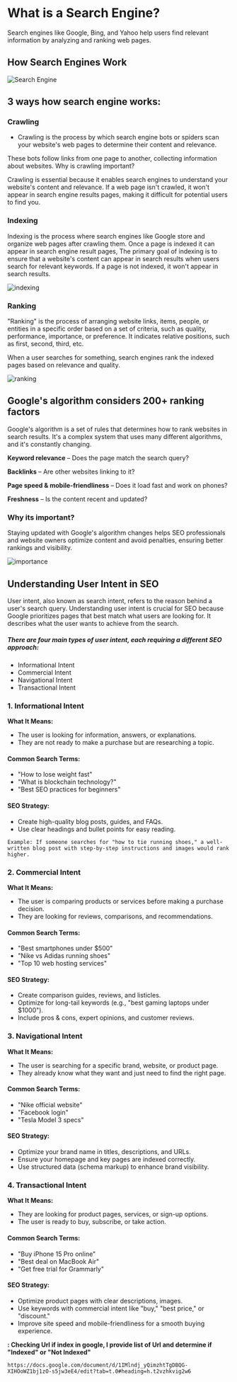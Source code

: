 # **What is a Search Engine?**

Search engines like Google, Bing, and Yahoo help users find relevant information by analyzing and ranking web pages.

## **How Search Engines Work**

![Search Engine](../images/week_1/HowSearchEngineWork.jpg)

## **3 ways how search engine works:**

### **Crawling**

- Crawling is the process by which search engine bots or spiders scan your website's web pages to determine their content and relevance.
 
These bots follow links from one page to another, collecting information about websites.
Why is crawling important?

Crawling is essential because it enables search engines to understand your website's content and relevance. If a web page isn't crawled, it won't appear in search engine results pages, making it difficult for potential users to find you.




### **Indexing**
Indexing is the process where search engines like Google store and organize web pages after crawling them. Once a page is indexed it can appear in search engine result pages, The primary goal of indexing is to ensure that a website's content can appear in search results when users search for relevant keywords. If a page is not indexed, it won't appear in search results.

![indexing](../images/week_1/Indexing.jpg)

### **Ranking** 
"Ranking" is the process of arranging website links, items, people, or entities in a specific order based on a set of criteria, such as quality, performance, importance, or preference. It indicates relative positions, such as first, second, third, etc.

When a user searches for something, search engines rank the indexed pages based on relevance and quality. 

![ranking](../images/week_1/ranking.jpg)

## **Google's algorithm considers 200+ ranking factors**

Google's algorithm is a set of rules that determines how to rank websites in search results. It's a complex system that uses many different algorithms, and it's constantly changing.

**Keyword relevance** – Does the page match the search query?

**Backlinks** – Are other websites linking to it?

**Page speed & mobile-friendliness** – Does it load fast and work on phones?

**Freshness** – Is the content recent and updated?

### Why its important?
Staying updated with Google's algorithm changes helps SEO professionals and website owners optimize content and avoid penalties, ensuring better rankings and visibility. 

![importance](../images/week_1/importance.jpg)

## **Understanding User Intent in SEO**
User intent, also known as search intent, refers to the reason behind a user's search query. Understanding user intent is crucial for SEO because Google prioritizes pages that best match what users are looking for. It describes what the user wants to achieve from the search.

##### **There are four main types of user intent, each requiring a different SEO approach:**
- Informational Intent
- Commercial Intent
- Navigational Intent
- Transactional Intent


### **1. Informational Intent** 
**What It Means:**

- The user is looking for information, answers, or explanations.
- They are not ready to make a purchase but are researching a topic.

#### **Common Search Terms:**
- "How to lose weight fast"
- "What is blockchain technology?"
- "Best SEO practices for beginners"

#### **SEO Strategy:**
- Create high-quality blog posts, guides, and FAQs.
- Use clear headings and bullet points for easy reading.

```Example: If someone searches for "how to tie running shoes," a well-written blog post with step-by-step instructions and images would rank higher.```

### **2. Commercial Intent** 
**What It Means:**

- The user is comparing products or services before making a purchase decision.
- They are looking for reviews, comparisons, and recommendations.

#### **Common Search Terms:**
- "Best smartphones under $500"
- "Nike vs Adidas running shoes"
- "Top 10 web hosting services"

#### **SEO Strategy:**
 - Create comparison guides, reviews, and listicles.
 - Optimize for long-tail keywords (e.g., "best gaming laptops under $1000").
 - Include pros & cons, expert opinions, and customer reviews.


### **3. Navigational Intent**
**What It Means:**

- The user is searching for a specific brand, website, or product page.
- They already know what they want and just need to find the right page.

#### **Common Search Terms:**
- "Nike official website"
- "Facebook login"
- "Tesla Model 3 specs"

#### **SEO Strategy:**
- Optimize your brand name in titles, descriptions, and URLs.
- Ensure your homepage and key pages are indexed correctly.
- Use structured data (schema markup) to enhance brand visibility.

### **4. Transactional Intent**
**What It Means:**

- They are looking for product pages, services, or sign-up options.
- The user is ready to buy, subscribe, or take action.

#### **Common Search Terms:**
- "Buy iPhone 15 Pro online"
- "Best deal on MacBook Air"
- "Get free trial for Grammarly"

#### **SEO Strategy:**
- Optimize product pages with clear descriptions, images.
- Use keywords with commercial intent like "buy," "best price," or "discount."
- Improve site speed and mobile-friendliness for a smooth buying experience.


**: Checking Url if index in google, I provide list of Url and determine if "Indexed" or "Not Indexed"**


```
https://docs.google.com/document/d/1IMlndj_yQimzhtTgDBQG-XIHOoWZ1bj1zO-s5jw3eE4/edit?tab=t.0#heading=h.t2vzhkvig2w6
```
